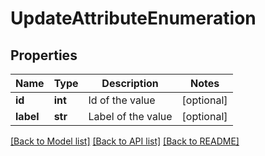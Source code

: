 # UpdateAttributeEnumeration

## Properties
Name | Type | Description | Notes
------------ | ------------- | ------------- | -------------
**id** | **int** | Id of the value | [optional] 
**label** | **str** | Label of the value | [optional] 

[[Back to Model list]](../README.md#documentation-for-models) [[Back to API list]](../README.md#documentation-for-api-endpoints) [[Back to README]](../README.md)


